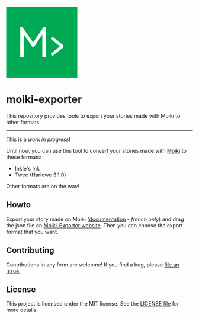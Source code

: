 ![](https://raw.githubusercontent.com/kaelhem/moiki-exporter/website/public/android-chrome-192x192.png)

# moiki-exporter
This repository provides tools to export your stories made with Moiki to other formats

---

This is a _work in progress_!

Until now, you can use this tool to convert your stories made with [Moiki](https://moiki.fr) to these formats:
+ Inkle's Ink
+ Twee (Harlowe 3.1.0)

Other formats are on the way!

## Howto

Export your story made on Moiki ([documentation](https://moiki.fr/documentation/export) - *french only*) and drag the json file on [Moiki-Exporter website](https://moiki-exporter.netlify.app/). Then you can choose the export format that you want.

## Contributing

Contributions in any form are welcome! If you find a bug, please [file an issue.](https://github.com/kaelhem/moiki-exporter/issues)

## License

This project is licensed under the MIT license. See the [LICENSE file](./LICENSE) for more details.
